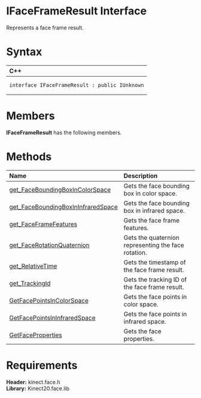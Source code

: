 IFaceFrameResult Interface  
==========================  

Represents a face frame result. <span id="syntaxSection"></span>

Syntax  
======  

<table>
<colgroup>
<col width="100%" />
</colgroup>
<thead>
<tr class="header">
<th align="left">C++</th>
</tr>
</thead>
<tbody>
<tr class="odd">
<td align="left"><pre><code>interface IFaceFrameResult : public IUnknown</code></pre></td>
</tr>
</tbody>
</table>

<span id="classMembersSection"></span>

Members  
=======  

**IFaceFrameResult** has the following members.  

<span id="publicmethodsSection"></span>

Methods  
=======  

<table>
<colgroup>
<col width="30%" />
<col width="60%" />
</colgroup>
<thead>
<tr class="header">
<th align="left">Name</th>
<th align="left">Description</th>
</tr>
</thead>
<tbody>
<tr class="odd">
<td align="left"><a href="IFaceFrameResult_Interface/Methods/get.md">get_FaceBoundingBoxInColorSpace</a></td>
<td align="left">Gets the face bounding box in color space.</td>
</tr>
<tr class="even">
<td align="left"><a href="IFaceFrameResult_Interface/Methods/get.md">get_FaceBoundingBoxInInfraredSpace</a></td>
<td align="left">Gets the face bounding box in infrared space.</td>
</tr>
<tr class="odd">
<td align="left"><a href="IFaceFrameResult_Interface/Methods/get_FaceFrameFeatures_Method.md">get_FaceFrameFeatures</a></td>
<td align="left">Gets the face frame features.</td>
</tr>
<tr class="even">
<td align="left"><a href="IFaceFrameResult_Interface/Methods/get_FaceRotationQuaternion.md">get_FaceRotationQuaternion</a></td>
<td align="left">Gets the quaternion representing the face rotation.</td>
</tr>
<tr class="odd">
<td align="left"><a href="IFaceFrameResult_Interface/Methods/get_RelativeTime_Method.md">get_RelativeTime</a></td>
<td align="left">Gets the timestamp of the face frame result.</td>
</tr>
<tr class="even">
<td align="left"><a href="IFaceFrameResult_Interface/Methods/get_TrackingId_Method.md">get_TrackingId</a></td>
<td align="left">Gets the tracking ID of the face frame result.</td>
</tr>
<tr class="odd">
<td align="left"><a href="IFaceFrameResult_Interface/Methods/GetFacePointsInColorSpace.md">GetFacePointsInColorSpace</a></td>
<td align="left">Gets the face points in color space.</td>
</tr>
<tr class="even">
<td align="left"><a href="IFaceFrameResult_Interface/Methods/GetFacePointsInInfraredSpace.md">GetFacePointsInInfraredSpace</a></td>
<td align="left">Gets the face points in infrared space.</td>
</tr>
<tr class="odd">
<td align="left"><a href="IFaceFrameResult_Interface/Methods/GetFaceProperties_Method.md">GetFaceProperties</a></td>
<td align="left">Gets the face properties.</td>
</tr>
</tbody>
</table>

<span id="requirements"></span>

Requirements  
============  

**Header:** kinect.face.h  
**Library:** Kinect20.face.lib  



<!--Please do not edit the data in the comment block below.-->
<!--
TOCTitle : IFaceFrameResult Interface
RLTitle : IFaceFrameResult Interface
KeywordK : IFaceFrameResult interface, about
HelpPriority : 2
TopicType : apiref
KeywordF : IFaceFrameResult
KeywordF : Microsoft.Kinect.face.IFaceFrameResult
KeywordA : T:Microsoft.Kinect.face.IFaceFrameResult
AssetID : T:Microsoft.Kinect.face.IFaceFrameResult
Locale : en-us
CommunityContent : 1
APIType : Managed
APILocation : 
APIName : Microsoft.Kinect.face.IFaceFrameResult
TargetOS : Windows
TopicType : kbSyntax
DevLang : C++
DocSet : K4Wv2
ProjType : K4Wv2Proj
Technology : Kinect for Windows
Product : Kinect for Windows SDK v2
productversion : 20
-->
